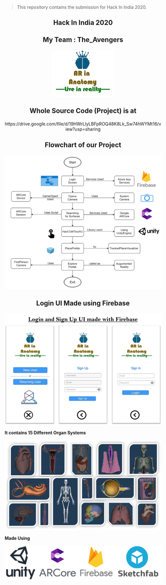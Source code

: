 
> This repository contains the submission for Hack In India 2020.
## <p align="center"> Hack In India 2020 </p>

## <p align="center"> My Team : The_Avengers </p>
<p align="center">
 <img  src="https://github.com/sanket9006/Hack-In-India/blob/master/222.png">
</p>


## <p align="center"> Whole Source Code (Project) is at  </p>

<p align="center"> https://drive.google.com/file/d/19HWrLlyLBFpROQ48K8Lk_Sw74hWYMt16/view?usp=sharing </p>


## <p align="center"> Flowchart of our Project</p>

<p align="center">
 <img  src="https://github.com/sanket9006/Hack-In-India/blob/master/sad.png">
</p>

## <p align="center"> Login UI Made using Firebase </p>

<p align="center">
 <img  src="https://github.com/sanket9006/Hack-In-India/blob/master/dddddddddd.png">
</p>


**It contains 15 Different Organ Systems**

<p align="center">
 <img  src="https://github.com/sanket9006/Hack-In-India/blob/master/9999999999999999.png">
</p>


**Made Using**

<p align="center">
 <img  src="https://github.com/sanket9006/Hack-In-India/blob/master/Unity%20%2B%20Arcore%20%2B%20Firebase%20%20%2B%20Sketchfab.png">
</p>

